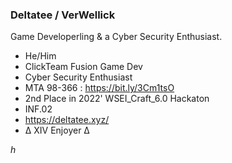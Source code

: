 ### **Deltatee / VerWellick**

Game Developerling & a Cyber Security Enthusiast.

 - He/Him
 - ClickTeam Fusion Game Dev
 - Cyber Security Enthusiast
 - MTA 98-366 : https://bit.ly/3Cm1tsO
 - 2nd Place in 2022' WSEI_Craft_6.0 Hackaton
 - INF.02
 - https://deltatee.xyz/
 - Δ XIV Enjoyer Δ
 
 _h_

